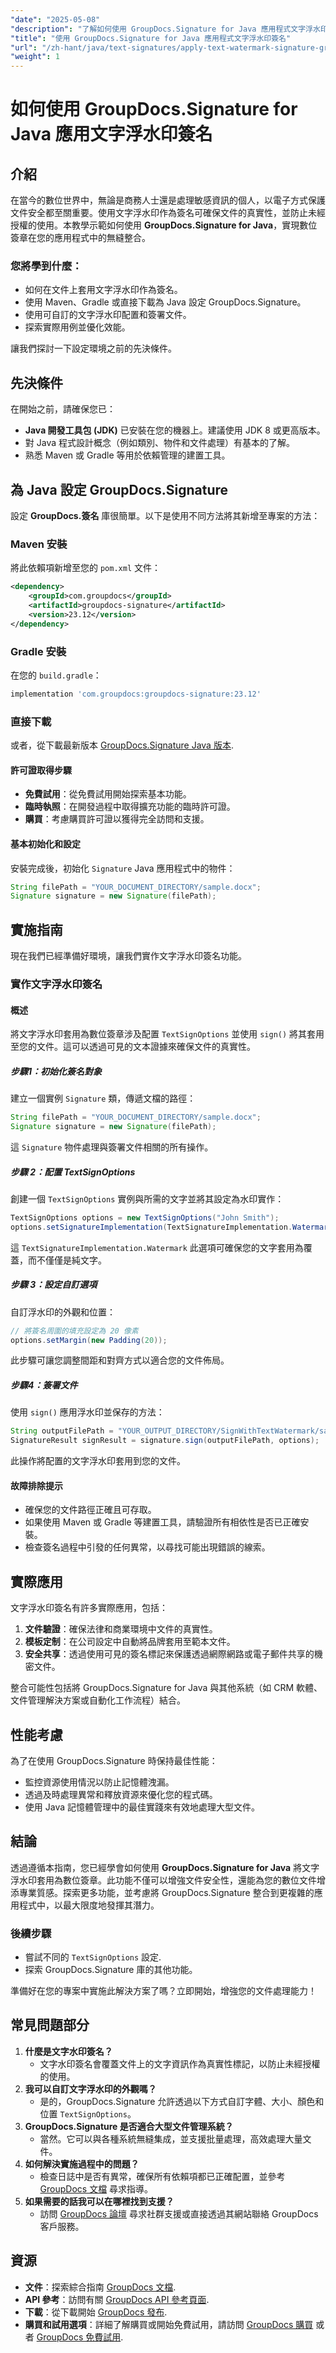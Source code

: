 ```yaml
---
"date": "2025-05-08"
"description": "了解如何使用 GroupDocs.Signature for Java 應用程式文字浮水印簽章。有效保護您的文件並增強其真實性。"
"title": "使用 GroupDocs.Signature for Java 應用程式文字浮水印簽名"
"url": "/zh-hant/java/text-signatures/apply-text-watermark-signature-groupdocs-java/"
"weight": 1
---
```


# 如何使用 GroupDocs.Signature for Java 應用文字浮水印簽名

## 介紹
在當今的數位世界中，無論是商務人士還是處理敏感資訊的個人，以電子方式保護文件安全都至關重要。使用文字浮水印作為簽名可確保文件的真實性，並防止未經授權的使用。本教學示範如何使用 **GroupDocs.Signature for Java**，實現數位簽章在您的應用程式中的無縫整合。

### 您將學到什麼：
- 如何在文件上套用文字浮水印作為簽名。
- 使用 Maven、Gradle 或直接下載為 Java 設定 GroupDocs.Signature。
- 使用可自訂的文字浮水印配置和簽署文件。
- 探索實際用例並優化效能。

讓我們探討一下設定環境之前的先決條件。

## 先決條件
在開始之前，請確保您已：
- **Java 開發工具包 (JDK)** 已安裝在您的機器上。建議使用 JDK 8 或更高版本。
- 對 Java 程式設計概念（例如類別、物件和文件處理）有基本的了解。
- 熟悉 Maven 或 Gradle 等用於依賴管理的建置工具。

## 為 Java 設定 GroupDocs.Signature
設定 **GroupDocs.簽名** 庫很簡單。以下是使用不同方法將其新增至專案的方法：

### Maven 安裝
將此依賴項新增至您的 `pom.xml` 文件：
```xml
<dependency>
    <groupId>com.groupdocs</groupId>
    <artifactId>groupdocs-signature</artifactId>
    <version>23.12</version>
</dependency>
```

### Gradle 安裝
在您的 `build.gradle`：
```gradle
implementation 'com.groupdocs:groupdocs-signature:23.12'
```

### 直接下載
或者，從下載最新版本 [GroupDocs.Signature Java 版本](https://releases。groupdocs.com/signature/java/).

#### 許可證取得步驟
- **免費試用**：從免費試用開始探索基本功能。
- **臨時執照**：在開發過程中取得擴充功能的臨時許可證。
- **購買**：考慮購買許可證以獲得完全訪問和支援。

#### 基本初始化和設定
安裝完成後，初始化 `Signature` Java 應用程式中的物件：
```java
String filePath = "YOUR_DOCUMENT_DIRECTORY/sample.docx";
Signature signature = new Signature(filePath);
```

## 實施指南
現在我們已經準備好環境，讓我們實作文字浮水印簽名功能。

### 實作文字浮水印簽名

#### 概述
將文字浮水印套用為數位簽章涉及配置 `TextSignOptions` 並使用 `sign()` 將其套用至您的文件。這可以透過可見的文本證據來確保文件的真實性。

##### 步驟1：初始化簽名對象
建立一個實例 `Signature` 類，傳遞文檔的路徑：
```java
String filePath = "YOUR_DOCUMENT_DIRECTORY/sample.docx";
Signature signature = new Signature(filePath);
```
這 `Signature` 物件處理與簽署文件相關的所有操作。

##### 步驟 2：配置 TextSignOptions
創建一個 `TextSignOptions` 實例與所需的文字並將其設定為水印實作：
```java
TextSignOptions options = new TextSignOptions("John Smith");
options.setSignatureImplementation(TextSignatureImplementation.Watermark);
```
這 `TextSignatureImplementation.Watermark` 此選項可確保您的文字套用為覆蓋，而不僅僅是純文字。

##### 步驟 3：設定自訂選項
自訂浮水印的外觀和位置：
```java
// 將簽名周圍的填充設定為 20 像素
options.setMargin(new Padding(20));
```
此步驟可讓您調整間距和對齊方式以適合您的文件佈局。

##### 步驟4：簽署文件
使用 `sign()` 應用浮水印並保存的方法：
```java
String outputFilePath = "YOUR_OUTPUT_DIRECTORY/SignWithTextWatermark/sample_signed.docx";
SignatureResult signResult = signature.sign(outputFilePath, options);
```
此操作將配置的文字浮水印套用到您的文件。

#### 故障排除提示
- 確保您的文件路徑正確且可存取。
- 如果使用 Maven 或 Gradle 等建置工具，請驗證所有相依性是否已正確安裝。
- 檢查簽名過程中引發的任何異常，以尋找可能出現錯誤的線索。

## 實際應用
文字浮水印簽名有許多實際應用，包括：
1. **文件驗證**：確保法律和商業環境中文件的真實性。
2. **模板定制**：在公司設定中自動將品牌套用至範本文件。
3. **安全共享**：透過使用可見的簽名標記來保護透過網際網路或電子郵件共享的機密文件。

整合可能性包括將 GroupDocs.Signature for Java 與其他系統（如 CRM 軟體、文件管理解決方案或自動化工作流程）結合。

## 性能考慮
為了在使用 GroupDocs.Signature 時保持最佳性能：
- 監控資源使用情況以防止記憶體洩漏。
- 透過及時處理異常和釋放資源來優化您的程式碼。
- 使用 Java 記憶體管理中的最佳實踐來有效地處理大型文件。

## 結論
透過遵循本指南，您已經學會如何使用 **GroupDocs.Signature for Java** 將文字浮水印套用為數位簽章。此功能不僅可以增強文件安全性，還能為您的數位文件增添專業質感。探索更多功能，並考慮將 GroupDocs.Signature 整合到更複雜的應用程式中，以最大限度地發揮其潛力。

### 後續步驟
- 嘗試不同的 `TextSignOptions` 設定.
- 探索 GroupDocs.Signature 庫的其他功能。

準備好在您的專案中實施此解決方案了嗎？立即開始，增強您的文件處理能力！

## 常見問題部分
1. **什麼是文字水印簽名？**
   - 文字水印簽名會覆蓋文件上的文字資訊作為真實性標記，以防止未經授權的使用。
2. **我可以自訂文字浮水印的外觀嗎？**
   - 是的，GroupDocs.Signature 允許透過以下方式自訂字體、大小、顏色和位置 `TextSignOptions`。
3. **GroupDocs.Signature 是否適合大型文件管理系統？**
   - 當然。它可以與各種系統無縫集成，並支援批量處理，高效處理大量文件。
4. **如何解決實施過程中的問題？**
   - 檢查日誌中是否有異常，確保所有依賴項都已正確配置，並參考 [GroupDocs 文檔](https://docs.groupdocs.com/signature/java/) 尋求指導。
5. **如果需要的話我可以在哪裡找到支援？**
   - 訪問 [GroupDocs 論壇](https://forum.groupdocs.com/c/signature/) 尋求社群支援或直接透過其網站聯絡 GroupDocs 客戶服務。

## 資源
- **文件**：探索綜合指南 [GroupDocs 文檔](https://docs。groupdocs.com/signature/java/).
- **API 參考**：訪問有關 [GroupDocs API 參考頁面](https://reference。groupdocs.com/signature/java/).
- **下載**：從下載開始 [GroupDocs 發布](https://releases。groupdocs.com/signature/java/).
- **購買和試用選項**：詳細了解購買或開始免費試用，請訪問 [GroupDocs 購買](https://purchase.groupdocs.com/buy) 或者 [GroupDocs 免費試用](https://releases。groupdocs.com/signature/java/).